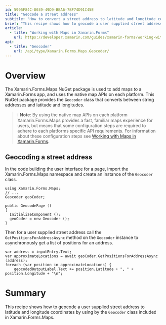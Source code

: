```yaml
---
id: 5995F84C-8039-49D9-BEA6-7BF74D91C45E
title: "Geocode a street address"
subtitle: "How to convert a street address to latitude and longitude coordinates"
brief: "This recipe shows how to geocode a user supplied street address to latitude and longitude coordinates by using the `Geocoder` class included in Xamarin.Forms.Maps."
article:
  - title: "Working with Maps in Xamarin.Forms" 
    url: https://developer.xamarin.com/guides/xamarin-forms/working-with/maps/
api:
  - title: "Geocoder" 
    url: /api/type/Xamarin.Forms.Maps.Geocoder/
---
```


# Overview

The Xamarin.Forms.Maps NuGet package is used to add maps to a Xamarin.Forms app, and uses the native map APIs on each platform. This NuGet package provides the `Geocoder` class that converts between string addresses and latitude and longitudes.

> ℹ️ **Note**: By using the native map APIs on each platform Xamarin.Forms.Maps provides a fast, familiar maps experience for users, but means that some configuration steps are required to adhere to each platforms specific API requirements. For information about these configuration steps see [Working with Maps in Xamarin.Forms](https://developer.xamarin.com/guides/xamarin-forms/working-with/maps/).

## Geocoding a street address

In the code building the user interface for a page, import the Xamarin.Forms.Maps namespace and create an instance of the `Geocoder` class.

```
using Xamarin.Forms.Maps;
// ...
Geocoder geoCoder;

public GeocodePage ()
{
  InitializeComponent ();
  geoCoder = new Geocoder ();
}
```

Then for a user supplied street address call the `GetPositionsForAddressAsync` method on the `Geocoder` instance to asynchronously get a list of positions for an address.

```
var address = inputEntry.Text;
var approximateLocations = await geoCoder.GetPositionsForAddressAsync (address);
foreach (var position in approximateLocations) {
    geocodedOutputLabel.Text += position.Latitude + ", " + position.Longitude + "\n";
```

# Summary

This recipe shows how to geocode a user supplied street address to latitude and longitude coordinates by using by the `Geocoder` class included in Xamarin.Forms.Maps.

